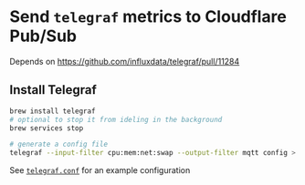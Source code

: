 # Send `telegraf` metrics to Cloudflare Pub/Sub

Depends on https://github.com/influxdata/telegraf/pull/11284

## Install Telegraf

```bash
brew install telegraf
# optional to stop it from ideling in the background
brew services stop 

# generate a config file
telegraf --input-filter cpu:mem:net:swap --output-filter mqtt config > telegraf.conf
```

See [`telegraf.conf`](./telegraf.conf) for an example configuration